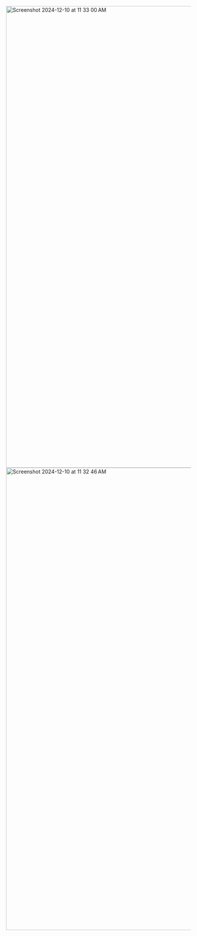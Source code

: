
<img width="1258" alt="Screenshot 2024-12-10 at 11 33 00 AM" src="https://github.com/user-attachments/assets/bdf83c85-d6ae-4a0e-8b67-eded098b3fd8">

<img width="1260" alt="Screenshot 2024-12-10 at 11 32 46 AM" src="https://github.com/user-attachments/assets/9301b03d-3c84-43ae-a091-64f7fca9dfd7">
